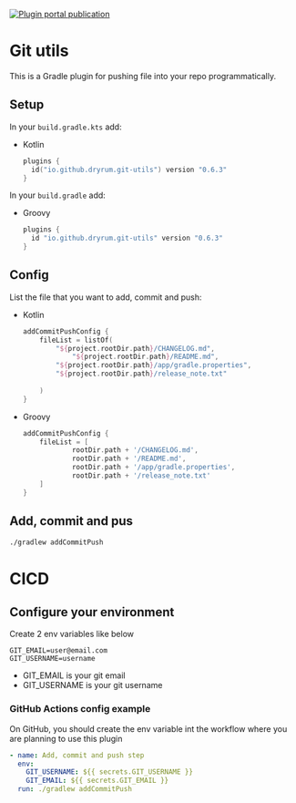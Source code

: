 [![Plugin portal publication](https://img.shields.io/bintray/v/ciriti/c-delivery/gitutils-plugin?color=blue&label=Gradle%20Portal%20Git%20Utils)](https://plugins.gradle.org/plugin/io.github.dryrum.git-utils)

# Git utils

This is a Gradle plugin for pushing file into your repo programmatically.

## Setup

In your `build.gradle.kts` add:

- Kotlin

    ```kotlin
    plugins {
      id("io.github.dryrum.git-utils") version "0.6.3"
    }
    ```

In your `build.gradle` add:

- Groovy

    ```groovy
    plugins {
      id "io.github.dryrum.git-utils" version "0.6.3"
    }
    ```

## Config

List the file that you want to add, commit and push:

- Kotlin

    ```kotlin
    addCommitPushConfig {
        fileList = listOf(
    	    "${project.rootDir.path}/CHANGELOG.md",
                "${project.rootDir.path}/README.md",
    	    "${project.rootDir.path}/app/gradle.properties",
    	    "${project.rootDir.path}/release_note.txt"
            
        )
    }
    ```

- Groovy

    ```groovy
    addCommitPushConfig {
        fileList = [
                rootDir.path + '/CHANGELOG.md', 
                rootDir.path + '/README.md', 
                rootDir.path + '/app/gradle.properties',
                rootDir.path + '/release_note.txt'
        ]
    }
    ```

## Add, commit and pus

```bash
./gradlew addCommitPush
```

# CICD

## Configure your environment

Create 2 env variables like below

```
GIT_EMAIL=user@email.com
GIT_USERNAME=username
```

- GIT_EMAIL is your git email
- GIT_USERNAME is your git username

### GitHub Actions config example

On GitHub, you should create the env variable int the workflow where you are planning to use this plugin

```yaml
- name: Add, commit and push step
  env:
    GIT_USERNAME: ${{ secrets.GIT_USERNAME }}
    GIT_EMAIL: ${{ secrets.GIT_EMAIL }}
  run: ./gradlew addCommitPush
```